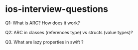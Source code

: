 # ios-interview-questions

Q1: What is ARC? How does it work?

Q2: ARC in classes (references type) vs structs (value types)?

Q3. What are lazy properties in swift ?


